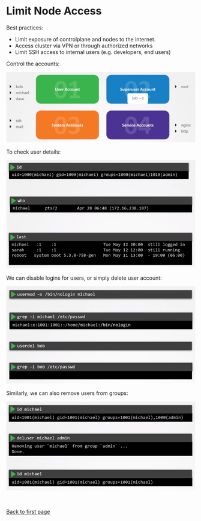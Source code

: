 
# Limit Node Access 

Best practices:

- Limit exposure of controlplane and nodes to the internet.
- Access cluster via VPN or through authorized networks 
- Limit SSH access to internal users (e.g. developers, end users)

Control the accounts:

![](../../Images/Limit-node-access-accoutn-types.png)

To check user details:

![](../../Images/limit-node-access-control-accoutns.png)

We can disable logins for users, or simply delete user account:

![](../../Images/limit-node-access-disable-lgoin-or-delete.png)

Similarly, we can also remove users from groups: 

![](../../Images/limit-node-access-remove-users-from-groups.png)





<br>

[Back to first page](../../README.md#kubernetes-security)
